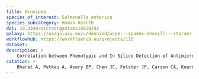 ```yaml
---
title: Winnipeg
species_of_interest: Salmonella enterica
species_subcategory: Human health
doi: 10.3390/microorganisms10020292
galaxy: https://usegalaxy.eu/u/dennisd/w/pe---spades-shovill---staramr---hamronize
workflowhub: https://workflowhub.eu/projects/110
dataset: 
description: >
    Correlation between Phenotypic and In Silico Detection of Antimicrobial Resistance in <em>Salmonella enterica</em> in Canada Using Staramr.
citation: >
    Bharat A, Petkau A, Avery BP, Chen JC, Folster JP, Carson CA, Kearney A, Nadon C, Mabon P, Thiessen J, Alexander DC, Allen V, El Bailey S, Bekal S, German GJ, Haldane D, Hoang L, Chui L, Minion J, Zahariadis G, Domselaar GV, Reid-Smith RJ, Mulvey MR. Correlation between Phenotypic and In Silico Detection of Antimicrobial Resistance in Salmonella enterica in Canada Using Staramr. Microorganisms. 2022; 10(2):292. https://doi.org/10.3390/microorganisms10020292 
---
```


